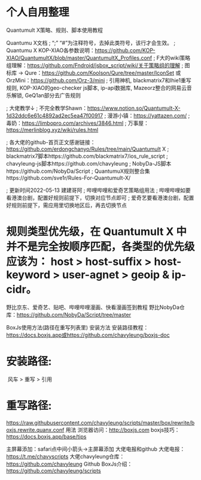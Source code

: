 # 个人自用整理
Quantumult X策略、规则、脚本使用教程

Quantumu X文档
; “;” “#”为注释符号，去掉此类符号，该行才会生效。
; Quantumu X KOP-XIAO各参数说明：https://github.com/KOP-XIAO/QuantumultX/blob/master/QuantumultX_Profiles.conf
; F大的wiki策略组理解：https://github.com/Fndroid/jsbox_script/wiki/关于策略组的理解
; 图标库 → Qure：https://github.com/Koolson/Qure/tree/master/IconSet 或 OrzMini：https://github.com/Orz-3/mini
; 引用神机, blackmatrix7和lhie1重写规则, KOP-XIAO的geo-checker js脚本, ip-api数据库, Mazeorz整合的网易云音乐解锁, GeQ1an部分去广告规则

; 大佬教学↓
; 不完全教学Shawn：https://www.notion.so/Quantumult-X-1d32ddc6e61c4892ad2ec5ea47f00917
; 漫游小镇：https://yattazen.com/
; 毒奶：https://limbopro.com/archives/3846.html
; 万事屋：https://merlinblog.xyz/wiki/rules.html

; 各大佬的github-首页正文感谢链接：https://github.com/erdongchanyo/Rules/tree/main/Quantumult X
; blackmatrix7脚本https://github.com/blackmatrix7/ios_rule_script
; chavyleung-js脚本https://github.com/chavyleung
; NobyDa-JS脚本https://github.com/NobyDa/Script
; QuantumuX规则整合集https://github.com/sve1r/Rules-For-Quantumult-X/

; 更新时间2022-05-13 建建哥阿
; 哔哩哔哩和爱奇艺策略组用法
; 哔哩哔哩如要看港澳台剧，配置好规则前提下，切换对应节点即可
; 爱奇艺要看港澳台剧，配置好规则前提下，需应用里切换地区后，再去切换节点

# 规则类型优先级，在 Quantumult X 中并不是完全按顺序匹配，各类型的优先级应该为： host > host-suffix > host-keyword > user-agnet > geoip & ip-cidr。

野比京东、爱奇艺、贴吧、哔哩哔哩漫画、快看漫画签到教程
野比NobyDa仓库：https://github.com/NobyDa/Script/tree/master

BoxJs使用方法(路径在重写列表里)
安装方法
安装路径教程：https://docs.boxjs.app或https://github.com/chavyleung/boxjs-doc
# 安装路径: 
 ​ 风车 > 重写 > 引用
# 重写路径: 
https://raw.githubusercontent.com/chavyleung/scripts/master/box/rewrite/boxjs.rewrite.quanx.conf
用法
浏览器访问：http://boxjs.com
boxjs技巧：https://docs.boxjs.app/base/tips


主屏幕添加：safari点中间小箭头→主屏幕添加
大佬电报和github
大佬电报：https://t.me/chavyscripts
大佬chavyleung仓库：https://github.com/chavyleung
Github BoxJs介绍：https://github.com/chavyleung/scripts





